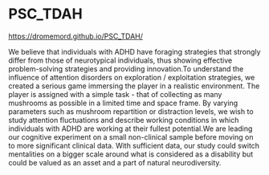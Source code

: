 # PSC_TDAH


https://dromemord.github.io/PSC_TDAH/​

We believe that individuals with ADHD have foraging strategies that strongly differ from those of neurotypical individuals, thus showing effective problem-solving strategies and providing innovation.To understand the influence of attention disorders on exploration / exploitation strategies, we created a serious game immersing the player in a realistic environment. The player is assigned with a simple task - that of collecting as many mushrooms as possible in a limited time and space frame. By varying parameters such as mushroom repartition or distraction levels, we wish to study attention fluctuations and describe working conditions in which individuals with ADHD are working at their fullest potential.We are leading our cognitive experiment on a small non-clinical sample before moving on to more significant clinical data. With sufficient data, our study could switch mentalities on a bigger scale around what is considered as a disability but could be valued as an asset and a part of natural neurodiversity.
